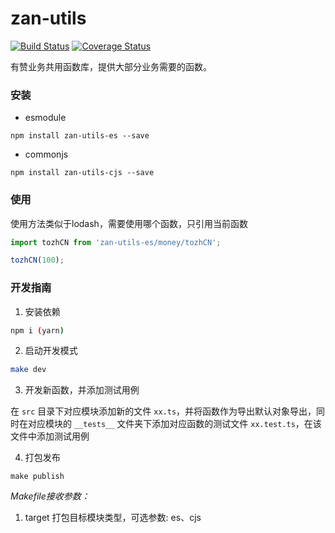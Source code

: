 # zan-utils

[![Build Status](https://api.travis-ci.org/AllenYangFly/zan-utils.png)](https://api.travis-ci.org/AllenYangFly/zan-utils)
[![Coverage Status](https://img.shields.io/coveralls/AllenYangFly/zan-utils/master.svg?style=flat)](https://coveralls.io/github/AllenYangFly/zan-utils?branch=master)

有赞业务共用函数库，提供大部分业务需要的函数。

### 安装

- esmodule
```
npm install zan-utils-es --save
```

- commonjs
```
npm install zan-utils-cjs --save
```

### 使用

使用方法类似于lodash，需要使用哪个函数，只引用当前函数

```js
import tozhCN from 'zan-utils-es/money/tozhCN';

tozhCN(100);
```

### 开发指南

1. 安装依赖
```bash
npm i (yarn)
```

2. 启动开发模式
```bash
make dev
```

3. 开发新函数，并添加测试用例

在 `src` 目录下对应模块添加新的文件 `xx.ts`，并将函数作为导出默认对象导出，同时在对应模块的 `__tests__` 文件夹下添加对应函数的测试文件 `xx.test.ts`，在该文件中添加测试用例

4. 打包发布

```
make publish
```

*Makefile接收参数：*
1. target 打包目标模块类型，可选参数: es、cjs
